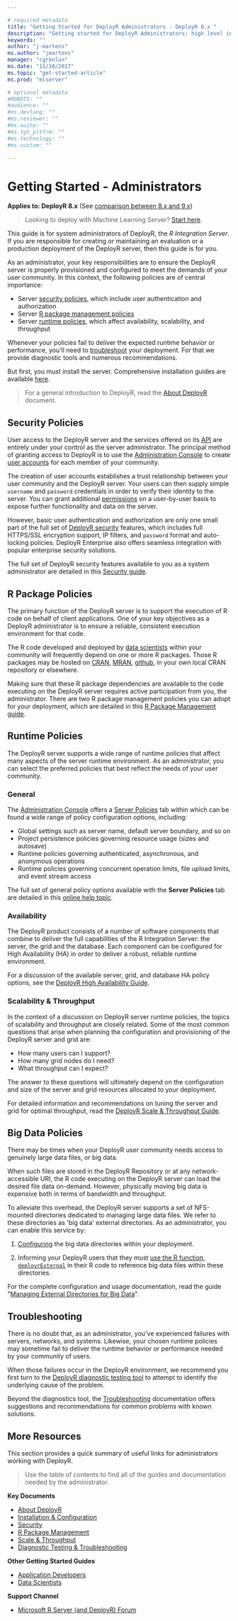 ```yaml
---

# required metadata
title: "Getting Started for DeployR Administrators - DeployR 8.x "
description: "Getting started for DeployR Administrators: high level introduction to DeployR for the server administrator"
keywords: ""
author: "j-martens"
ms.author: "jmartens"
manager: "cgronlun"
ms.date: "11/10/2017"
ms.topic: "get-started-article"
ms.prod: "mlserver"

# optional metadata
#ROBOTS: ""
#audience: ""
#ms.devlang: ""
#ms.reviewer: ""
#ms.suite: ""
#ms.tgt_pltfrm: ""
#ms.technology: ""
#ms.custom: ""

---
```


# Getting Started - Administrators

**Applies to: DeployR 8.x**   (See [comparison between 8.x and 9.x](../whats-new-in-r-server.md#8vs9))

>Looking to deploy with Machine Learning Server? [Start here](../what-is-operationalization.md).

This guide is for system administrators of DeployR, the *R Integration Server*. If you are responsible for creating or maintaining an evaluation or a production deployment of the DeployR server, then this guide is for you.

As an administrator, your key responsibilities are to ensure the DeployR server is properly provisioned and configured to meet the demands of your user community. In this context, the following policies are of central importance:

-   Server [security policies](#security-policies), which include user authentication and authorization
-   Server [R package management policies](#r-package-policies)
-   Server [runtime policies](#runtime-policies), which affect availability, scalability, and throughput

Whenever your policies fail to deliver the expected runtime behavior or performance, you'll need to [troubleshoot](#troubleshooting) your deployment. For that we provide diagnostic tools and numerous recommendations.

But first, you must install the server. Comprehensive installation guides are available [here](deployr-installation.md).

>For a general introduction to DeployR, read the [About DeployR](deployr-about.md) document.

## Security Policies

User access to the DeployR server and the services offered on its [API](deployr-api-reference.md) are entirely under your control as the server administrator. The principal method of granting access to DeployR is to use the [Administration Console](deployr-admin-console-about.md) to create [user accounts](deployr-admin-console-user-accounts.md) for each member of your community.

The creation of user accounts establishes a trust relationship between your user community and the DeployR server. Your users can then supply simple `username` and `password` credentials in order to verify their identity to the server. You can grant additional [permissions](deployr-admin-console-permissions-with-roles.md) on a user-by-user basis to expose further functionality and data on the server.

However, basic user authentication and authorization are only one small part of the full set of [DeployR security](../operationalize/configure-authentication.md) features, which includes full HTTPS/SSL encryption support, IP filters, and `password` format and auto-locking policies. DeployR Enterprise also offers seamless integration with popular enterprise security solutions.

The full set of DeployR security features available to you as a system administrator are detailed in this [Security guide](deployr-security.md).

## R Package Policies

The primary function of the DeployR server is to support the execution of R code on behalf of client applications. One of your key objectives as a DeployR administrator is to ensure a reliable, consistent execution environment for that code.

The R code developed and deployed by [data scientists](deployr-data-scientist-getting-started.md) within your community will frequently depend on one or more R packages. Those R packages may be hosted on [CRAN](https://cran.r-project.org/), [MRAN](https://mran.microsoft.com), [github](https://github.com/), in your own local CRAN repository or elsewhere.

Making sure that these R package dependencies are available to the code executing on the DeployR server requires active participation from you, the administrator. There are two R package management policies you can adopt for your deployment, which are detailed in this [R Package Management guide](../operationalize/configure-manage-r-packages.md).

## Runtime Policies

The DeployR server supports a wide range of runtime policies that affect many aspects of the server runtime environment. As an administrator, you can select the preferred policies that best reflect the needs of your user community.

### General

The [Administration Console](deployr-admin-console-about.md) offers a [Server Policies](deployr-admin-managing-server-policies.md) tab within which can be found a wide range of policy configuration options, including:

-   Global settings such as server name, default server boundary, and so on
-   Project persistence policies governing resource usage (sizes and autosave)
-   Runtime policies governing authenticated, asynchronous, and anonymous operations
-   Runtime policies governing concurrent operation limits, file upload limits, and event stream access

The full set of general policy options available with the **Server Policies** tab are detailed in this [online help topic](deployr-admin-managing-server-policies.md).

### Availability

The DeployR product consists of a number of software components that combine to deliver the full capabilities of the R Integration Server: the server, the grid and the database. Each component can be configured for High Availability (HA) in order to deliver a robust, reliable runtime environment.

For a discussion of the available server, grid, and database HA policy options, see the [DeployR High Availability Guide](deployr-admin-configure-high-availability.md).

### Scalability & Throughput

In the context of a discussion on DeployR server runtime policies, the topics of scalability and throughput are closely related. Some of the most common questions that arise when planning the configuration and provisioning of the DeployR server and grid are:

-   How many users can I support?
-   How many grid nodes do I need?
-   What throughput can I expect?

The answer to these questions will ultimately depend on the configuration and size of the server and grid resources allocated to your deployment.

For detailed information and recommendations on tuning the server and grid for optimal throughput, read the [DeployR Scale & Throughput Guide](deployr-admin-scale-and-throughput.md).

## Big Data Policies

There may be times when your DeployR user community needs access to genuinely large data files, or big data.

When such files are stored in the DeployR Repository or at any network-accessible URI, the R code executing on the DeployR server can load the desired file data on-demand. However, physically moving big data is expensive both in terms of bandwidth and throughput.

To alleviate this overhead, the DeployR server supports a set of NFS-mounted directories dedicated to managing large data files. We refer to these directories as 'big data' external directories. As an administrator, you can enable this service by:

1.  [Configuring](deployr-admin-manage-big-data.md#setting-up-nfs-setup) the big data directories within your deployment.

2.  Informing your DeployR users that they must [use the R function, `deployrExternal`](deployr-admin-manage-big-data.md#adding-files-to-external-directories) in their R code to reference big data files within these directories.

For the complete configuration and usage documentation, read the guide "[Managing External Directories for Big Data](deployr-admin-manage-big-data.md)".

## Troubleshooting

There is no doubt that, as an administrator, you've experienced failures with servers, networks, and systems. Likewise, your chosen runtime policies may sometime fail to deliver the runtime behavior or performance needed by your community of users.

When those failures occur in the DeployR environment, we recommend you first turn to the [DeployR diagnostic testing tool](deployr-admin-diagnostics-troubleshooting.md) to attempt to identify the underlying cause of the problem.

Beyond the diagnostics tool, the [Troubleshooting](deployr-admin-diagnostics-troubleshooting.md#troubleshooting) documentation offers suggestions and recommendations for common problems with known solutions.


## More Resources

This section provides a quick summary of useful links for administrators working with DeployR.

>Use the table of contents to find all of the guides and documentation needed by the administrator.

**Key Documents**
-   [About DeployR](deployr-about.md)
-   [Installation & Configuration](deployr-installation.md)
-   [Security](deployr-security.md)
-   [R Package Management](../operationalize/configure-manage-r-packages.md)
-   [Scale & Throughput](deployr-admin-scale-and-throughput.md)
-   [Diagnostic Testing & Troubleshooting](deployr-admin-diagnostics-troubleshooting.md)

**Other Getting Started Guides**
-   [Application Developers](deployr-application-developer-getting-started.md)
-   [Data Scientists](deployr-data-scientist-getting-started.md)

**Support Channel**
-   [Microsoft R Server (and DeployR) Forum](https://social.msdn.microsoft.com/Forums/en-US/home?forum=microsoftr)
